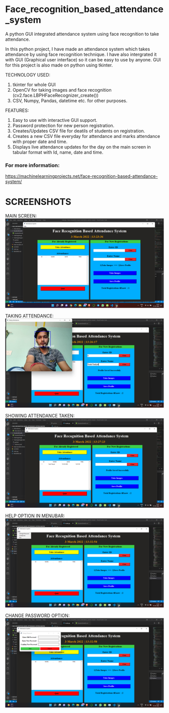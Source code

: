 # Face_recognition_based_attendance_system
A python GUI integrated attendance system using face recognition to take attendance.

In this python project, I have made an attendance system which takes attendance by using face recognition technique. I have also intergrated it with GUI (Graphical user interface) so it can be easy to use by anyone. GUI for this project is also made on python using tkinter.

TECHNOLOGY USED:
1) tkinter for whole GUI
2) OpenCV for taking images and face recognition (cv2.face.LBPHFaceRecognizer_create())
3) CSV, Numpy, Pandas, datetime etc. for other purposes.

FEATURES:
1) Easy to use with interactive GUI support.
2) Password protection for new person registration.
3) Creates/Updates CSV file for deatils of students on registration.
4) Creates a new CSV file everyday for attendance and marks attendance with proper date and time.
5) Displays live attendance updates for the day on the main screen in tabular format with Id, name, date and time.

### For more information:
https://machinelearningprojects.net/face-recognition-based-attendance-system/

# SCREENSHOTS
MAIN SCREEN:
![Screenshot (9)](https://github.com/YashTariyal/Face_Recognition_Based_Attendance_System/blob/main/StudentDetails/Screenshot%20(102).png)

TAKING ATTENDANCE:
![Screenshot (10)](https://github.com/YashTariyal/Face_Recognition_Based_Attendance_System/blob/main/StudentDetails/Screenshot%20(104).png)

SHOWING ATTENDANCE TAKEN:
![Screenshot (11)](https://github.com/YashTariyal/Face_Recognition_Based_Attendance_System/blob/main/StudentDetails/Screenshot%20(105).png)

HELP OPTION IN MENUBAR:
![Screenshot (12)](https://github.com/YashTariyal/Face_Recognition_Based_Attendance_System/blob/main/StudentDetails/Screenshot%20(106).png)

CHANGE PASSWORD OPTION:
![Screenshot (13)](https://github.com/YashTariyal/Face_Recognition_Based_Attendance_System/blob/main/StudentDetails/Screenshot%20(107).png)
